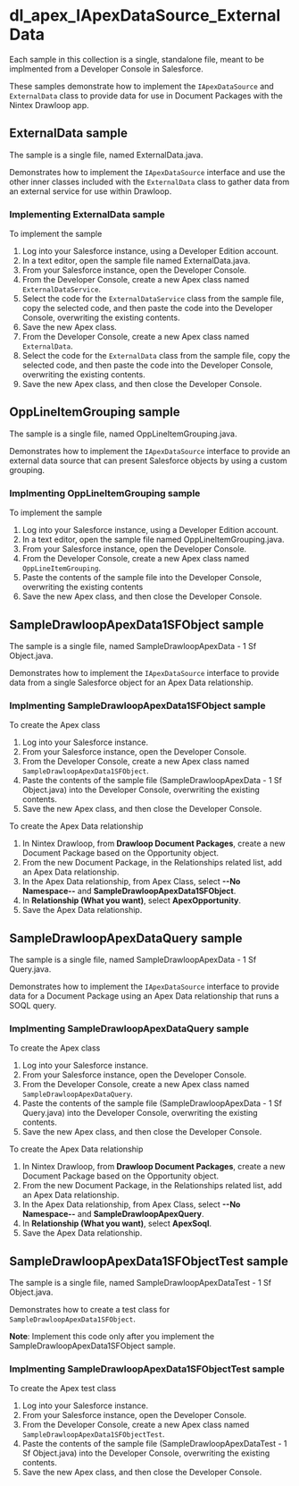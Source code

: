 # dl_apex_IApexDataSource_ExternalData
Each sample in this collection is a single, standalone file, meant to be implmented from a Developer Console in Salesforce. 

These samples demonstrate how to implement the `IApexDataSource` and `ExternalData` class to provide data for use in Document Packages with the Nintex Drawloop app.

## ExternalData sample

The sample is a single file, named ExternalData.java. 

Demonstrates how to implement the `IApexDataSource` interface and use the other inner classes included with the `ExternalData` class to gather data from an external service for use within Drawloop.

### Implementing ExternalData sample

To implement the sample

1. Log into your Salesforce instance, using a Developer Edition account.
2. In a text editor, open the sample file named ExternalData.java.
3. From your Salesforce instance, open the Developer Console. 
4. From the Developer Console, create a new Apex class named `ExternalDataService`.
5. Select the code for the `ExternalDataService` class from the sample file, copy the selected code, and then paste the code into the Developer Console, overwriting the existing contents.
6. Save the new Apex class.
7. From the Developer Console, create a new Apex class named `ExternalData`.
8. Select the code for the `ExternalData` class from the sample file, copy the selected code, and then paste the code into the Developer Console, overwriting the existing contents.
9. Save the new Apex class, and then close the Developer Console.

## OppLineItemGrouping sample

The sample is a single file, named OppLineItemGrouping.java.

Demonstrates how to implement the `IApexDataSource` interface to provide an external data source that can present Salesforce objects by using a custom grouping.

### Implmenting OppLineItemGrouping sample

To implement the sample

1. Log into your Salesforce instance, using a Developer Edition account.
2. In a text editor, open the sample file named OppLineItemGrouping.java.
3. From your Salesforce instance, open the Developer Console.
4. From the Developer Console, create a new Apex class named `OppLineItemGrouping`.
5. Paste the contents of the sample file into the Developer Console, overwriting the existing contents
6. Save the new Apex class, and then close the Developer Console.

## SampleDrawloopApexData1SFObject sample

The sample is a single file, named SampleDrawloopApexData - 1 Sf Object.java.

Demonstrates how to implement the `IApexDataSource` interface to provide data from a single Salesforce object for an Apex Data relationship.

### Implmenting SampleDrawloopApexData1SFObject sample

To create the Apex class

1. Log into your Salesforce instance.
2. From your Salesforce instance, open the Developer Console.
3. From the Developer Console, create a new Apex class named `SampleDrawloopApexData1SFObject`.
4. Paste the contents of the sample file (SampleDrawloopApexData - 1 Sf Object.java) into the Developer Console, overwriting the existing contents.
5. Save the new Apex class, and then close the Developer Console.

To create the Apex Data relationship

1. In Nintex Drawloop, from **Drawloop Document Packages**, create a new Document Package based on the Opportunity object.
2. From the new Document Package, in the Relationships related list, add an Apex Data relationship.
3. In the Apex Data relationship, from Apex Class, select **--No Namespace--** and **SampleDrawloopApexData1SFObject**.
4. In **Relationship (What you want)**, select **ApexOpportunity**.
5. Save the Apex Data relationship.

## SampleDrawloopApexDataQuery sample

The sample is a single file, named SampleDrawloopApexData - 1 Sf Query.java.

Demonstrates how to implement the `IApexDataSource` interface to provide data for a Document Package using an Apex Data relationship that runs a SOQL query. 

### Implmenting SampleDrawloopApexDataQuery sample

To create the Apex class

1. Log into your Salesforce instance.
2. From your Salesforce instance, open the Developer Console.
3. From the Developer Console, create a new Apex class named `SampleDrawloopApexDataQuery`.
4. Paste the contents of the sample file (SampleDrawloopApexData - 1 Sf Query.java) into the Developer Console, overwriting the existing contents.
5. Save the new Apex class, and then close the Developer Console.

To create the Apex Data relationship

1. In Nintex Drawloop, from **Drawloop Document Packages**, create a new Document Package based on the Opportunity object.
2. From the new Document Package, in the Relationships related list, add an Apex Data relationship.
3. In the Apex Data relationship, from Apex Class, select **--No Namespace--** and **SampleDrawloopApexQuery**.
4. In **Relationship (What you want)**, select **ApexSoql**.
5. Save the Apex Data relationship.

## SampleDrawloopApexData1SFObjectTest  sample

The sample is a single file, named SampleDrawloopApexDataTest - 1 Sf Object.java.

Demonstrates how to create a test class for `SampleDrawloopApexData1SFObject`. 

**Note**: Implement this code only after you implement the SampleDrawloopApexData1SFObject sample.  

### Implmenting SampleDrawloopApexData1SFObjectTest sample

To create the Apex test class

1. Log into your Salesforce instance.
2. From your Salesforce instance, open the Developer Console.
3. From the Developer Console, create a new Apex class named `SampleDrawloopApexData1SFObjectTest`.
4. Paste the contents of the sample file (SampleDrawloopApexDataTest - 1 Sf Object.java) into the Developer Console, overwriting the existing contents.
5. Save the new Apex class, and then close the Developer Console.
